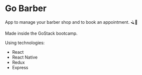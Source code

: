 # Go Barber
App to manage your barber shop and to book an appointment. 🪒💈

Made inside the GoStack bootcamp.

Using technologies:
- React
- React Native
- Redux
- Express
